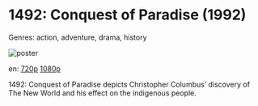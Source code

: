 # 1492: Conquest of Paradise (1992)

Genres: action, adventure, drama, history

![poster](http://image.tmdb.org/t/p/w500/bdrP911VLCPBX7AGgYRT3Dlr1OD.jpg)

en:
  [720p](magnet:?xt=urn:btih:A840A1C318A0E9C0E493AFD54CB2463414E2064A&tr=udp://glotorrents.pw:6969/announce&tr=udp://tracker.opentrackr.org:1337/announce&tr=udp://torrent.gresille.org:80/announce&tr=udp://tracker.openbittorrent.com:80&tr=udp://tracker.coppersurfer.tk:6969&tr=udp://tracker.leechers-paradise.org:6969&tr=udp://p4p.arenabg.ch:1337&tr=udp://tracker.internetwarriors.net:1337)
  [1080p](magnet:?xt=urn:btih:A40BF168E0FF42D744270ACF7CDA6B951B35A880&tr=udp://glotorrents.pw:6969/announce&tr=udp://tracker.opentrackr.org:1337/announce&tr=udp://torrent.gresille.org:80/announce&tr=udp://tracker.openbittorrent.com:80&tr=udp://tracker.coppersurfer.tk:6969&tr=udp://tracker.leechers-paradise.org:6969&tr=udp://p4p.arenabg.ch:1337&tr=udp://tracker.internetwarriors.net:1337)
  


1492: Conquest of Paradise depicts Christopher Columbus’ discovery of The New World and his effect on the indigenous people.